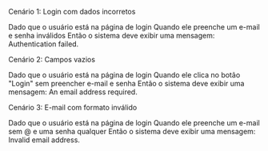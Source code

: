 Cenário 1: Login com dados incorretos

Dado que o usuário está na página de login
Quando ele preenche um e-mail e senha inválidos
Então o sistema deve exibir uma mensagem:
Authentication failed.

Cenário 2: Campos vazios

Dado que o usuário está na página de login
Quando ele clica no botão "Login" sem preencher e-mail e senha
Então o sistema deve exibir uma mensagem:
An email address required.

Cenário 3: E-mail com formato inválido

Dado que o usuário está na página de login
Quando ele preenche um e-mail sem @ e uma senha qualquer
Então o sistema deve exibir uma mensagem:
Invalid email address.
